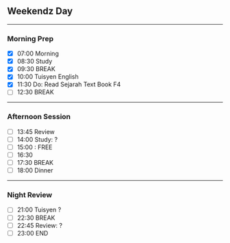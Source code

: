  ## Weekendz Day
---
### Morning Prep

- [x] 07:00 Morning
- [x] 08:30 Study
- [x] 09:30 BREAK
- [x] 10:00 Tuisyen English
- [x] 11:30 Do: Read Sejarah Text Book F4
- [ ] 12:30 BREAK
---
### Afternoon Session

- [ ] 13:45 Review
- [ ] 14:00 Study: ?
- [ ] 15:00 : FREE
- [ ] 16:30 
- [ ] 17:30 BREAK
- [ ] 18:00 Dinner
---
### Night Review

- [ ] 21:00 Tuisyen ?
- [ ] 22:30 BREAK
- [ ] 22:45 Review: ?
- [ ] 23:00 END